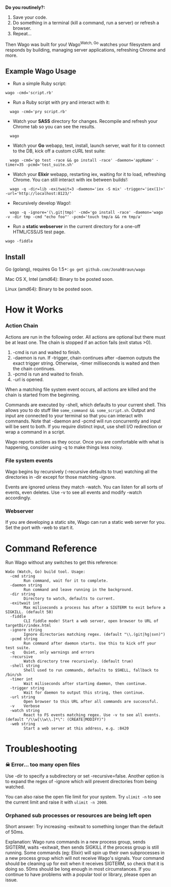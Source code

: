 **Do you routinely?:**

1. Save your code.
2. Do something in a terminal (kill a command, run a server) or refresh a browser.
3. Repeat…

Then Wago was built for you! Wago<sup>Watch, Go</sup> watches your filesystem and responds by building, managing server applications, refreshing Chrome and more.

## Example Wago Usage
* Run a simple Ruby script:
```
wago -cmd='script.rb'
```
* Run a Ruby script with pry and interact with it:
```
  wago -cmd='pry script.rb'
```
* Watch your **SASS** directory for changes. Recompile and refresh your Chrome tab so you can see the results.
```
  wago
```
* Watch your **Go** webapp, test, install, launch server, wait for it to connect to the DB, kick off a custom cURL test suite:
```
  wago -cmd='go test -race && go install -race' -daemon='appName' -timer=35 -pcmd='test_suite.sh'
```
* Watch your **Elixir** webapp, restarting iex, waiting for it to load, refreshing Chrome. You can still interact with iex between builds!:
```
  wago -q -dir=lib -exitwait=3 -daemon='iex -S mix' -trigger='iex(1)>' -url='http://localhost:8123/'
```
* Recursively develop Wago!:
```
  wago -q -ignore='(\.git|tmp)' -cmd='go install -race' -daemon='wago -v -dir tmp -cmd "echo foo"' -pcmd='touch tmp/a && rm tmp/a'
```
* Run a **static webserver** in the current directory for a one-off HTML/CSS/JS test page.
```
wago -fiddle
```

## Install
Go (golang), requires Go 1.5+: `go get github.com/JonahBraun/wago`

Mac OS X, Intel (amd64): Binary to be posted soon.

Linux (amd64): Binary to be posted soon.

# How it Works
### Action Chain
Actions are run in the following order. All actions are optional but there must be at least one. The chain is stopped if an action fails (exit status >0).

1. -cmd is run and waited to finish.
1. -daemon is run. If -trigger, chain continues after -daemon outputs the exact trigger string. Otherwise, -timer milliseconds is waited and then the chain continues.
1. -pcmd is run and waited to finish.
1. -url is opened.

When a matching file system event occurs, all actions are killed and the chain is started from the beginning.

Commands are executed by -shell, which defaults to your current shell. This allows you to do stuff like `some_command && some_script.sh`. Output and input are connected to your terminal so that you can interact with commands. Note that -daemon and -pcmd will run concurrently and input will be sent to both. If you require distinct input, use shell I/O redirection or wrap a command in a script.

Wago reports actions as they occur. Once you are comfortable with what is happening, consider using -q to make things less noisy.

### File system events
Wago begins by recursively (-recursive defaults to true) watching all the directories in -dir except for those matching -ignore.

Events are ignored unless they match -watch. You can listen for all sorts of events, even deletes. Use -v to see all events and modify -watch accordingly.

### Webserver
If you are developing a static site, Wago can run a static web server for you. Set the port with -web to start it.


# Command Reference
Run Wago without any switches to get this reference:
```
WaGo (Watch, Go) build tool. Usage:
  -cmd string
    	Run command, wait for it to complete.
  -daemon string
    	Run command and leave running in the background.
  -dir string
    	Directory to watch, defaults to current.
  -exitwait int
    	Max miliseconds a process has after a SIGTERM to exit before a SIGKILL. (default 50)
  -fiddle
    	CLI fiddle mode! Start a web server, open browser to URL of targetDir/index.html
  -ignore string
    	Ignore directories matching regex. (default "\\.(git|hg|svn)")
  -pcmd string
    	Run command after daemon starts. Use this to kick off your test suite.
  -q	Quiet, only warnings and errors
  -recursive
    	Watch directory tree recursively. (default true)
  -shell string
    	Shell used to run commands, defaults to $SHELL, fallback to /bin/sh
  -timer int
    	Wait miliseconds after starting daemon, then continue.
  -trigger string
    	Wait for daemon to output this string, then continue.
  -url string
    	Open browser to this URL after all commands are successful.
  -v	Verbose
  -watch string
    	React to FS events matching regex. Use -v to see all events. (default "/\\w[\\w\\.]*\": (CREATE|MODIFY)")
  -web string
    	Start a web server at this address, e.g. :8420
```

# Troubleshooting

### ☠  Error… too many open files
Use -dir to specify a subdirectory or set -recursive=false. Another option is to expand the regex of -ignore which will prevent directories from being watched.

You can also raise the open file limit for your system. Try `ulimit -n` to see the current limit and raise it with `ulimit -n 2000`.

### Orphaned sub processes or resources are being left open
Short answer: Try increasing -exitwait to something longer than the default of 50ms.

Explanation: Wago runs commands in a new process group, sends SIGTERM, waits -exitwait, then sends SIGKILL if the process group is still running. Some commands (eg: Elixir) will spin up their own subprocesses in a new process group which will not receive Wago's signals. Your command should be cleaning up for exit when it receives SIGTERM, so check that it is doing so. 50ms should be long enough in most circumstances. If you continue to have problems with a popular tool or library, please open an issue. 
